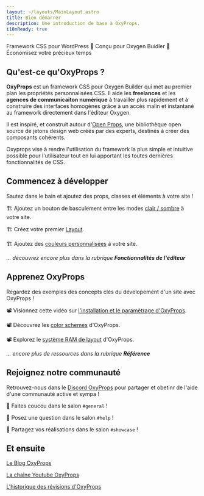 ```yaml
---
layout: ~/layouts/MainLayout.astro
title: Bien démarrer
description: Une introduction de base à OxyProps.
i18nReady: true
---
```

Framework CSS pour WordPress  🔸  Conçu pour Oxygen Buidler  🔸  Économisez votre précieux temps

## Qu'est-ce qu'OxyProps ?

**OxyProps** est un framework CSS pour Oxygen Builder  qui met au premier plan les propriétés personnalisées CSS. Il aide les **freelances** et les **agences de communicaiton numérique** à travailler plus rapidement et à construire des interfaces homogènes grâce à un accès malin et instantané au framework directement dans l'éditeur Oxygen.

Il est inspiré, et construit autour d'[Open Props](https://open-props.style), une bibliothèque open source de jetons design web créés par des experts, destinés à créer des composants cohérents.

Oxyprops vise à rendre l'utilisation du framework la plus simple et intuitive possible pour l'utilisateur tout en lui apportant les toutes dernières fonctionnalités de CSS.


## Commencez à développer

Sautez dans le bain et ajoutez des props, classes et éléments à votre site !

🏗️ Ajoutez un bouton de basculement entre les modes [clair / sombre](/fr/features/custom-elements/) à votre site.

🏗️ Créez votre premier [Layout](/fr/framework/layouts/).

🏗️ Ajoutez des [couleurs personnalisées](/fr/dashboard-setup/) à votre site.

*... découvrez encore plus dans la rubrique **Fonctionnalités de l'éditeur***



## Apprenez OxyProps

Regardez des exemples des concepts clés du dévelopement d'un site avec OxyProps !

📽 Visionnez cette vidéo sur [l'installation et le paramétrage d'OxyProps](https://youtu.be/WffqhZojpYY).

📽 Découvrez les [color schemes](https://youtu.be/35HkgbYpNKg) d'OxyProps.

📽 Explorez le [système RAM  de layout](https://youtu.be/YIQYtykjsLg) d'OxyProps.

*... encore plus de ressources dans la rubrique **Référence***


## Rejoignez notre communauté

Retrouvez-nous dans le [Discord OxyProps](https://discord.gg/Np88J479Hr) pour partager et obetinr de l'aide d'une communauté active et sympa !

💬 Faites coucou dans le salon `#general` !

💬 Posez une question dans le salon `#help` !

💬 Partagez vos réalisations dans le salon `#showcase` !


## Et ensuite

[Le Blog OxyProps](https://oxyprops.com/blog/)

[La chaîne Youtube OxyProps](https://www.youtube.com/channel/UCKxy30xZGZlCEF23R7Y5hYA/)

[L'historique des révisions d'OxyProps](https://feedback.oxyprops.com/changelog)
